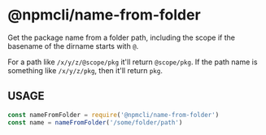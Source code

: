 # @npmcli/name-from-folder

Get the package name from a folder path, including the scope if the
basename of the dirname starts with `@`.

For a path like `/x/y/z/@scope/pkg` it'll return `@scope/pkg`.  If the path
name is something like `/x/y/z/pkg`, then it'll return `pkg`.

## USAGE

```js
const nameFromFolder = require('@npmcli/name-from-folder')
const name = nameFromFolder('/some/folder/path')
```
